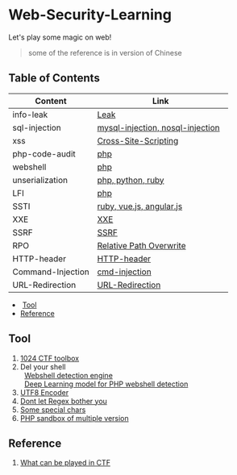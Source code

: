 # Web-Security-Learning    
Let's play some magic on web!  

> some of the reference is in version of Chinese

## Table of Contents  
Content | Link
------------ | -------------
info-leak | [Leak](https://github.com/shinmao/Web-Security-Learning/tree/master/INFO-leak)
sql-injection | [mysql-injection, nosql-injection](https://github.com/shinmao/Web-Security-Learning/tree/master/SQL-inj)   
xss | [Cross-Site-Scripting](https://github.com/shinmao/Web-Security-Learning/tree/master/XSS)   
php-code-audit | [php](https://github.com/shinmao/Web-Security-Learning/tree/master/PHP-Code-Audt)   
webshell | [php](https://github.com/shinmao/Web-Security-Learning/tree/master/Webshell)   
unserialization | [php, python, ruby](https://github.com/shinmao/Web-Security-Learning/tree/master/Unserialization)  
LFI | [php](https://github.com/shinmao/Web-Security-Learning/tree/master/LFI)  
SSTI | [ruby, vue.js, angular.js](https://github.com/shinmao/Web-Security-Learning/tree/master/SSTI)  
XXE | [XXE](https://github.com/shinmao/Web-Security-Learning/tree/master/XXE)  
SSRF | [SSRF](https://github.com/shinmao/Web-Security-Learning/tree/master/SSRF)  
RPO | [Relative Path Overwrite](https://github.com/shinmao/Web-Security-Learning/tree/master/RPO)  
HTTP-header | [HTTP-header](https://github.com/shinmao/Web-Security-Learning/tree/master/HTTP-header)   
Command-Injection | [cmd-injection](https://github.com/shinmao/Web-Security-Learning/tree/master/cmd-injection)  
URL-Redirection | [URL-Redirection](https://github.com/shinmao/Web-Security-Learning/tree/master/URL-redirect)  

*  [Tool](#tool)  
*  [Reference](#reference)  

## Tool
1. [1024 CTF toolbox](https://1024tools.com/)  
2. Del your shell  
   [Webshell detection engine](https://scanner.baidu.com/#/pages/intro)  
   [Deep Learning model for PHP webshell detection](http://webshell.cdxy.me/)  
3. [UTF8 Encoder <Nice>](https://mothereff.in/utf-8)  
4. [Dont let Regex bother you](https://regex101.com/)   
5. [Some special chars](http://www.cnblogs.com/balaamwe/archive/2012/03/15/2397998.html)  
6. [PHP sandbox of multiple version](http://sandbox.onlinephpfunctions.com/)

## Reference
1. [What can be played in CTF](https://weibo.com/ttarticle/p/show?id=2309403980950244591011)
